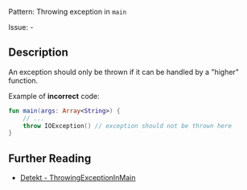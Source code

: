 Pattern: Throwing exception in `main`

Issue: -

## Description

An exception should only be thrown if it can be handled by a "higher" function.

Example of **incorrect** code:

```kotlin
fun main(args: Array<String>) {
    // ...
    throw IOException() // exception should not be thrown here
}
```

## Further Reading

* [Detekt - ThrowingExceptionInMain](https://detekt.github.io/detekt/exceptions.html#throwingexceptioninmain)